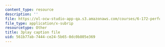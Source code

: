 ```yaml
---
content_type: resource
description: ''
file: https://ol-ocw-studio-app-qa.s3.amazonaws.com/courses/6-172-performance-engineering-of-software-systems-fall-2018/561b77ab7444ce245b650dc0b805e369_xwE568oVQ1Y.srt
file_type: application/x-subrip
resourcetype: Other
title: 3play caption file
uid: 561b77ab-7444-ce24-5b65-0dc0b805e369
---
```

